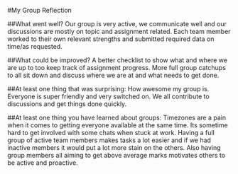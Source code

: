 #My Group Reflection 

##What went well?
Our group is very active, we communicate well and our discussions are mostly on topic and assignment related. Each team member worked to their own relevant strengths and submitted required data on time/as requested. 

##What could be improved?
A better checklist to show what and where we are up to too keep track of assignment progress. More full group catchups to all sit down and discuss where we are at and what needs to get done. 

##At least one thing that was surprising:
How awesome my group is. Everyone is super friendly and very switched on. We all contribute to discussions and get things done quickly. 

##At least one thing you have learned about groups:
Timezones are a pain when it comes to getting everyone available at the same time. Its sometime hard to get involved with some chats when stuck at work. Having a full group of active team members makes tasks a lot easier and if we had inactive members it would put a lot more stain on the others. Also having group members all aiming to get above average marks motivates others to be active and proactive.
